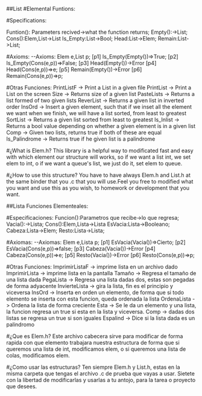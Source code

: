 ##List
#Elemental Funtions:

#Specifications: 

Funtion(): Parameters recived->what the function returns;
Empty():->List;
Cons():Elem,List->List
Is_Empty:List->Bool;
Head:List->Elem;
Remain:List->List;

#Axioms:
--Axioms: Elem e,List p;
[p1]	Is_Empty(Empty())=>True;
[p2]	Is_Empty(Cons(e,p))=>False;
[p3]	Head(Empty())->Error
[p4]	Head(Cons(e,p))=>e;
[p5]	Remain(Empty())->Error
[p6]	Remain(Cons(e,p))=>p;

#Otras Funciones:
PrintListF -> Print a List in a given file
PrintList -> Print a List on the screen
Size -> Returns size of a given list
PasteLists -> Returns a list formed of two given lists
ReverList -> Returns a given list in inverted order
InsOrd -> Insert a given element, such that if we inset all the element we want
          when we finish, we will have a list sorted, from least to greatest
SortList -> Returns a given list sorted from least to greatest
Is_Inlist -> Returns a bool value depending on whether a given element is in a given list
Comp -> Given two lists, returns true if both of these are equal
Is_Palindrome -> Returns true if he given list is a palindrome

#¿What is Elem.h?
This library is a helpful way to modificated fast and easy with which element our structure will works, so if we want a list int, we set elem to int, o if we want a queue's list, we just do it, set elem to queue.

#¿How to use this structure?
You have to have always Elem.h and List.h at the same binder that you .c that you will use.Feel you free to modified what you want and use this as you wish, to homework or development that you want.

##Lista
Funciones Elementeales:

#Especificaciones: 
Funcion():Parametros que recibe->lo que regresa;
Vacia():->Lista;
Cons():Elem,Lista->Lista
EsVacia:Lista->Booleano;
Cabeza:Lista->Elem;
Resto:Lista->Lista;

#Axiomas:
--Axiomas: Elem e,Lista p;
[p1]	EsVacia(Vacia())=>Cierto;
[p2]	EsVacia(Cons(e,p))=>false;
[p3]	Cabeza(Vacia())->Error
[p4]	Cabeza(Cons(e,p))=>e;
[p5]	Resto(Vacia())->Error
[p6]	Resto(Cons(e,p))=>p;

#Otras Funciones:
ImprimirListaF -> imprime lista en un archivo dado
ImprimirLista -> imprime lista en la pantalla
Tamaño -> Regresa el tamaño de una lista dada
PegaLista -> Regresa una lista dadas dos, estas son pegadas de forma adyacente
InvierteLista -> gira la lista, fin es el principio y viceversa
InsOrd -> Inserta en orden un elemento, de forma que si todo elemento se inserta con esta
          funcion, queda ordenada la lista
OrdenaLista -> Ordena la lista de forma creciente
Esta -> Se le da un elemento y una lista, la funcion regresa un true si esta en la lista y viceversa.
Comp -> dadas dos listas se regresa un true si son iguales
Espalind -> Dice si la lista dada es un palindromo

#¿Que es Elem.h?
Este archivo cabecera sirve para modificar de forma rapida con que elemento trabajara nuestra estructura de forma que si queremos una lista de int, modificamos elem, o si queremos una lista de colas, modificamos elem.

#¿Como usar las estructuras?
Ten siempre Elem.h y List.h, estas en la misma carpeta que tengas el archivo .c de prueba que vayas a usar. Sietete con la libertad de modificarlas y usarlas a tu antojo, para la tarea o proyecto que desees.
